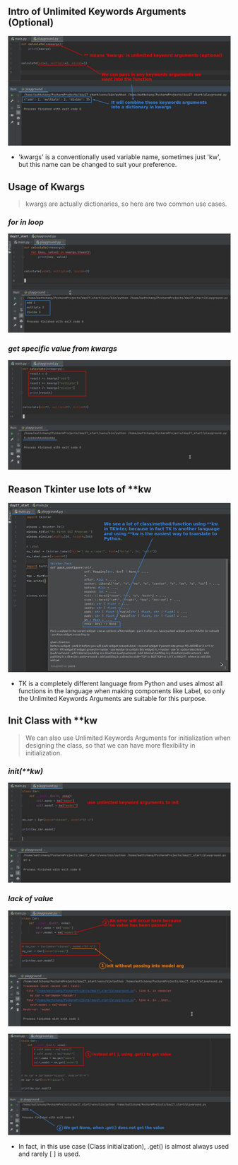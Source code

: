 ## **Intro of Unlimited Keywords Arguments (Optional)**

![Alt **kwargs](pic/01.jpg)

- 'kwargs' is a conventionally used variable name, sometimes just 'kw', but this name can be changed to suit your preference.

## **Usage of Kwargs**

> kwargs are actually dictionaries, so here are two common use cases.

### _for in loop_

![Alt usage 1: for in loop](pic/02.jpg)

### _get specific value from kwargs_

![Alt usage 2: get specific value in dict 'kwargs'](pic/03.jpg)

## **Reason Tkinter use lots of \*\*kw**

![Alt why Tkinter has lots of method/class using **kw](pic/04.jpg)

- TK is a completely different language from Python and uses almost all functions in the language when making components like Label, so only the Unlimited Keywords Arguments are suitable for this purpose.

## **Init Class with \*\*kw**

> We can also use Unlimited Keywords Arguments for initialization when designing the class, so that we can have more flexibility in initialization.

### _init(\*\*kw)_

![Alt use **kw to init class](pic/05.jpg)

### _lack of value_

![Alt when lack of keyword value](pic/06.jpg)

![Alt better way to get value from kw](pic/07.jpg)

- In fact, in this use case (Class initialization), .get() is almost always used and rarely [ ] is used.
